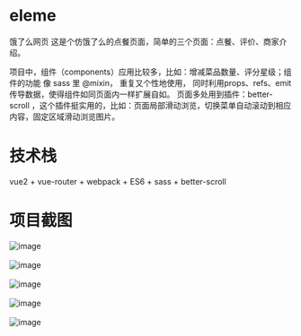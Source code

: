 eleme
====

饿了么网页
这是个仿饿了么的点餐页面，简单的三个页面：点餐、评价、商家介绍。

项目中，组件（components）应用比较多，比如：增减菜品数量、评分星级；组件的功能 像 sass 里 @mixin， 重复又个性地使用，
同时利用props、refs、emit传导数据，使得组件如同页面内一样扩展自如。
页面多处用到插件：better-scroll ，这个插件挺实用的，比如：页面局部滑动浏览，切换菜单自动滚动到相应内容，固定区域滑动浏览图片。

技术栈
====
vue2 + vue-router + webpack + ES6 + sass + better-scroll

项目截图
====
![image](https://github.com/owltang/eleme/blob/master/home.png)<br><br>
![image](https://github.com/owltang/eleme/blob/master/rating.png)<br><br>
![image](https://github.com/owltang/eleme/blob/master/seller.png)<br><br>
![image](https://github.com/owltang/eleme/blob/master/shopcart.png)<br><br>
![image](https://github.com/owltang/eleme/blob/master/detail.png)<br><br>



